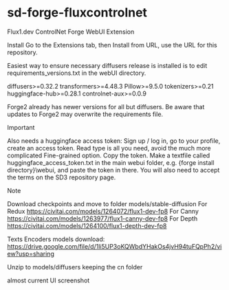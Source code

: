 # sd-forge-fluxcontrolnet
Flux1.dev ControlNet Forge WebUI Extension


Install
Go to the Extensions tab, then Install from URL, use the URL for this repository.

Easiest way to ensure necessary diffusers release is installed is to edit requirements_versions.txt in the webUI directory.

diffusers>=0.32.2
transformers>=4.48.3
Pillow>=9.5.0
tokenizers>=0.21
huggingface-hub>=0.28.1
controlnet-aux>=0.0.9

Forge2 already has newer versions for all but diffusers. Be aware that updates to Forge2 may overwrite the requirements file.

Important

Also needs a huggingface access token: Sign up / log in, go to your profile, create an access token. Read type is all you need, avoid the much more complicated Fine-grained option. Copy the token. Make a textfile called huggingface_access_token.txt in the main webui folder, e.g. {forge install directory}\webui, and paste the token in there. You will also need to accept the terms on the SD3 repository page.

Note

Download checkpoints and move to folder models/stable-diffusion 
For Redux
https://civitai.com/models/1264072/flux1-dev-fp8 
For Canny 
https://civitai.com/models/1263977/flux1-canny-dev-fp8
For Depth
https://civitai.com/models/1264100/flux1-depth-dev-fp8

Texts Encoders models download:
https://drive.google.com/file/d/1li5UP3oKQWbdYHakOs4jvH94tuFQpPh2/view?usp=sharing

Unzip to models/diffusers keeping the cn folder

almost current UI screenshot
